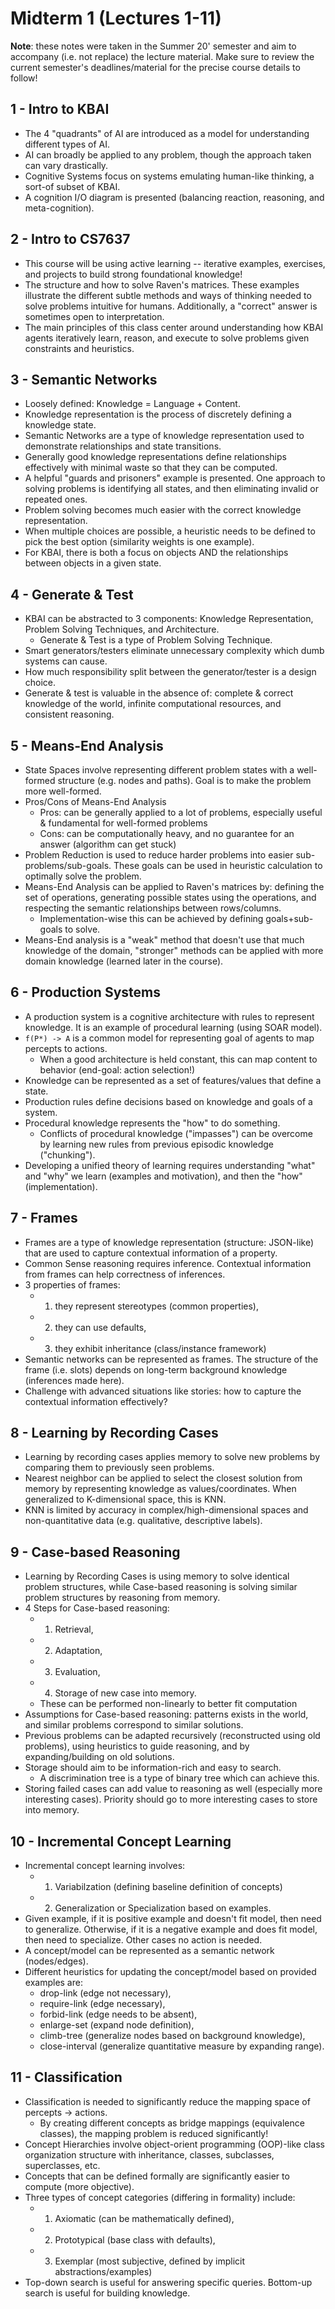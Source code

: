 # Midterm 1 (Lectures 1-11)

**Note**: these notes were taken in the Summer 20' semester and aim to accompany (i.e. not replace) the lecture material. Make sure to review the current semester's deadlines/material for the precise course details to follow!

## 1 - Intro to KBAI
- The 4 "quadrants" of AI are introduced as a model for understanding different types of AI.
- AI can broadly be applied to any problem, though the approach taken can vary drastically.
- Cognitive Systems focus on systems emulating human-like thinking, a sort-of subset of KBAI.
- A cognition I/O diagram is presented (balancing reaction, reasoning, and meta-cognition).
    

## 2 - Intro to CS7637
- This course will be using active learning -- iterative examples, exercises, and projects to build strong foundational knowledge!
- The structure and how to solve Raven's matrices. These examples illustrate the different subtle methods and ways of thinking needed to solve problems intuitive for humans. Additionally, a "correct" answer is sometimes open to interpretation.
- The main principles of this class center around understanding how KBAI agents iteratively learn, reason, and execute to solve problems given constraints and heuristics.
    

## 3 - Semantic Networks
- Loosely defined: Knowledge = Language + Content.
- Knowledge representation is the process of discretely defining a knowledge state.
- Semantic Networks are a type of knowledge representation used to demonstrate relationships and state transitions.
- Generally good knowledge representations define relationships effectively with minimal waste so that they can be computed.
- A helpful "guards and prisoners" example is presented. One approach to solving problems is identifying all states, and then eliminating invalid or repeated ones.
- Problem solving becomes much easier with the correct knowledge representation.
- When multiple choices are possible, a heuristic needs to be defined to pick the best option (similarity weights is one example).
- For KBAI, there is both a focus on objects AND the relationships between objects in a given state.
    

## 4 - Generate & Test
- KBAI can be abstracted to 3 components: Knowledge Representation, Problem Solving Techniques, and Architecture. 
	- Generate & Test is a type of Problem Solving Technique.
- Smart generators/testers eliminate unnecessary complexity which dumb systems can cause.
- How much responsibility split between the generator/tester is a design choice.    
- Generate & test is valuable in the absence of: complete & correct knowledge of the world, infinite computational resources, and consistent reasoning.
    

## 5 - Means-End Analysis
- State Spaces involve representing different problem states with a well-formed structure (e.g. nodes and paths). Goal is to make the problem more well-formed.
- Pros/Cons of Means-End Analysis
	- Pros: can be generally applied to a lot of problems, especially useful & fundamental for well-formed problems
    - Cons: can be computationally heavy, and no guarantee for an answer (algorithm can get stuck)
- Problem Reduction is used to reduce harder problems into easier sub-problems/sub-goals. These goals can be used in heuristic calculation to optimally solve the problem.
- Means-End Analysis can be applied to Raven's matrices by: defining the set of operations, generating possible states using the operations, and respecting the semantic relationships between rows/columns. 
	- Implementation-wise this can be achieved by defining goals+sub-goals to solve.
- Means-End analysis is a "weak" method that doesn't use that much knowledge of the domain, "stronger" methods can be applied with more domain knowledge (learned later in the course).
    

## 6 - Production Systems
- A production system is a cognitive architecture with rules to represent knowledge. It is an example of procedural learning (using SOAR model).
- `f(P*) -> A` is a common model for representing goal of agents to map percepts to actions. 
	- When a good architecture is held constant, this can map content to behavior (end-goal: action selection!)
- Knowledge can be represented as a set of features/values that define a state.
- Production rules define decisions based on knowledge and goals of a system.
- Procedural knowledge represents the "how" to do something.
	- Conflicts of procedural knowledge ("impasses") can be overcome by learning new rules from previous episodic knowledge ("chunking").
- Developing a unified theory of learning requires understanding "what" and "why" we learn (examples and motivation), and then the "how" (implementation).    

## 7 - Frames
- Frames are a type of knowledge representation (structure: JSON-like) that are used to capture contextual information of a property.
- Common Sense reasoning requires inference. Contextual information from frames can help correctness of inferences.
- 3 properties of frames: 
	- 1) they represent stereotypes (common properties), 
	- 2) they can use defaults, 
	- 3) they exhibit inheritance (class/instance framework)
- Semantic networks can be represented as frames. The structure of the frame (i.e. slots) depends on long-term background knowledge (inferences made here).
- Challenge with advanced situations like stories: how to capture the contextual information effectively?
    

## 8 - Learning by Recording Cases
- Learning by recording cases applies memory to solve new problems by comparing them to previously seen problems.
- Nearest neighbor can be applied to select the closest solution from memory by representing knowledge as values/coordinates. When generalized to K-dimensional space, this is KNN.
- KNN is limited by accuracy in complex/high-dimensional spaces and non-quantitative data (e.g. qualitative, descriptive labels).

## 9 - Case-based Reasoning
- Learning by Recording Cases is using memory to solve identical problem structures, while Case-based reasoning is solving similar problem structures by reasoning from memory.
- 4 Steps for Case-based reasoning: 
	- 1) Retrieval,
	- 2) Adaptation,
	- 3) Evaluation,
	- 4) Storage of new case into memory.
	- These can be performed non-linearly to better fit computation
- Assumptions for Case-based reasoning: patterns exists in the world, and similar problems correspond to similar solutions.
- Previous problems can be adapted recursively (reconstructed using old problems), using heuristics to guide reasoning, and by expanding/building on old solutions.
- Storage should aim to be information-rich and easy to search.
	- A discrimination tree is a type of binary tree which can achieve this.
- Storing failed cases can add value to reasoning as well (especially more interesting cases). Priority should go to more interesting cases to store into memory.

## 10 - Incremental Concept Learning
- Incremental concept learning involves: 
	- 1) Variabilzation (defining baseline definition of concepts)
	- 2) Generalization or Specialization based on examples.
- Given example, if it is positive example and doesn't fit model, then need to generalize. Otherwise, if it is a negative example and does fit model, then need to specialize. Other cases no action is needed.
- A concept/model can be represented as a semantic network (nodes/edges).
- Different heuristics for updating the concept/model based on provided examples are: 
	- drop-link (edge not necessary), 
	- require-link (edge necessary), 
	- forbid-link (edge needs to be absent), 
	- enlarge-set (expand node definition), 
	- climb-tree (generalize nodes based on background knowledge), 
	- close-interval (generalize quantitative measure by expanding range).
    

## 11 - Classification
- Classification is needed to significantly reduce the mapping space of percepts -> actions.
	- By creating different concepts as bridge mappings (equivalence classes), the mapping problem is reduced significantly!
- Concept Hierarchies involve object-orient programming (OOP)-like class organization structure with inheritance, classes, subclasses, superclasses, etc.
- Concepts that can be defined formally are significantly easier to compute (more objective). 
- Three types of concept categories (differing in formality) include: 
	- 1) Axiomatic (can be mathematically defined),
	- 2) Prototypical (base class with defaults), 
	- 3) Exemplar (most subjective, defined by implicit abstractions/examples)
- Top-down search is useful for answering specific queries. Bottom-up search is useful for building knowledge.